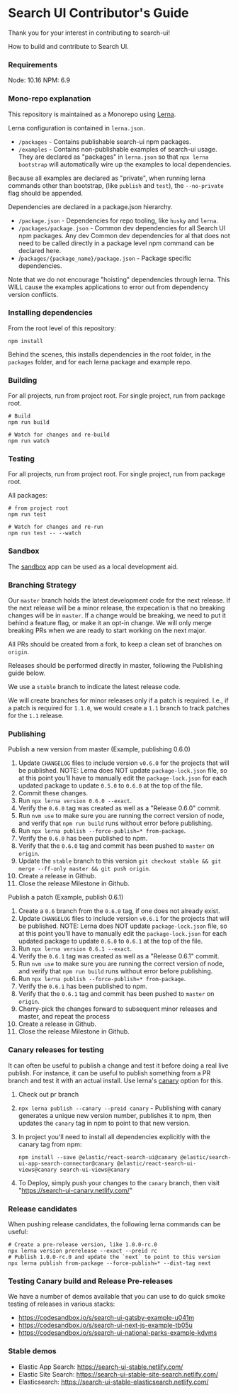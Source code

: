 # Search UI Contributor's Guide

Thank you for your interest in contributing to search-ui!

How to build and contribute to Search UI.

### Requirements

Node: 10.16
NPM: 6.9

### Mono-repo explanation

This repository is maintained as a Monorepo using [Lerna](https://github.com/lerna/lerna).

Lerna configuration is contained in `lerna.json`.

- `/packages` - Contains publishable search-ui npm packages.
- `/examples` - Contains non-publishable examples of search-ui usage. They are declared
  as "packages" in `lerna.json` so that `npx lerna bootstrap` will automatically wire up the
  examples to local dependencies.

Because all examples are declared as "private", when running lerna commands other than bootstrap, (like `publish` and `test`), the `--no-private` flag should be appended.

Dependencies are declared in a package.json hierarchy.

- `/package.json` - Dependencies for repo tooling, like `husky` and `lerna`.
- `/packages/package.json` - Common dev dependencies for all Search UI npm packages. Any dev Common dev dependencies for al that does not need to be called directly in a package level npm command
  can be declared here.
- /`packages/{package_name}/package.json` - Package specific dependencies.

Note that we do not encourage "hoisting" dependencies through lerna. This WILL
cause the examples applications to error out from dependency version conflicts.

### Installing dependencies

From the root level of this repository:

```shell
npm install
```

Behind the scenes, this installs dependencies in the root folder, in the `packages` folder, and for each lerna package and example repo.

### Building

For all projects, run from project root. For single project, run from
package root.

```shell
# Build
npm run build

# Watch for changes and re-build
npm run watch
```

### Testing

For all projects, run from project root. For single project, run from
package root.

All packages:

```shell
# from project root
npm run test

# Watch for changes and re-run
npm run test -- --watch
```

### Sandbox

The [sandbox](examples/sandbox/README.md) app can be used as a local development aid.

### Branching Strategy

Our `master` branch holds the latest development code for the next release. If the next release will be a minor release, the expecation is that no breaking changes will be in `master`. If a change would be breaking, we need to put it behind a feature flag, or make it an opt-in change. We will only merge breaking PRs when we are ready to start working on the next major.

All PRs should be created from a fork, to keep a clean set of branches on `origin`.

Releases should be performed directly in master, following the Publishing guide below.

We use a `stable` branch to indicate the latest release code.

We will create branches for minor releases only if a patch is required. I.e., if a patch is required for `1.1.0`, we would create a `1.1` branch to track patches for the `1.1` release.

### Publishing

Publish a new version from master
(Example, publishing 0.6.0)

1. Update `CHANGELOG` files to include version `v0.6.0` for the projects that will be published.
   NOTE: Lerna does NOT update `package-lock.json` file, so at this point you'll have
   to manually edit the `package-lock.json` for each updated package to update
   `0.5.0` to `0.6.0` at the top of the file.
2. Commit these changes.
3. Run `npx lerna version 0.6.0 --exact`.
4. Verify the `0.6.0` tag was created as well as a "Release 0.6.0" commit.
5. Run `nvm use` to make sure you are running the correct version of node, and verify that `npm run build` runs without error before publishing.
6. Run `npx lerna publish --force-publish=* from-package`.
7. Verify the `0.6.0` has been published to npm.
8. Verify that the `0.6.0` tag and commit has been pushed to `master` on `origin`.
9. Update the `stable` branch to this version `git checkout stable && git merge --ff-only master && git push origin`.
10. Create a release in Github.
11. Close the release Milestone in Github.

Publish a patch
(Example, publish 0.6.1)

1. Create a `0.6` branch from the `0.6.0` tag, if one does not already exist.
2. Update `CHANGELOG` files to include version `v0.6.1` for the projects that will be published.
   NOTE: Lerna does NOT update `package-lock.json` file, so at this point you'll have
   to manually edit the `package-lock.json` for each updated package to update
   `0.6.0` to `0.6.1` at the top of the file.
3. Run `npx lerna version 0.6.1 --exact`.
4. Verify the `0.6.1` tag was created as well as a "Release 0.6.1" commit.
5. Run `nvm use` to make sure you are running the correct version of node, and verify that `npm run build` runs without error before publishing.
6. Run `npx lerna publish --force-publish=* from-package`.
7. Verify the `0.6.1` has been published to npm.
8. Verify that the `0.6.1` tag and commit has been pushed to `master` on `origin`.
9. Cherry-pick the changes forward to subsequent minor releases and master, and repeat the process
10. Create a release in Github.
11. Close the release Milestone in Github.

### Canary releases for testing

It can often be useful to publish a change and test it before doing a real live publish. For instance, it can be useful to publish something from a PR branch and test it with an actual install. Use lerna's [canary](https://github.com/lerna/lerna/tree/master/commands/publish#--canary)
option for this.

1. Check out pr branch
2. `npx lerna publish --canary --preid canary` - Publishing with canary generates a unique new version number, publishes it to npm, then updates the `canary` tag in npm to point to that new version.
3. In project you'll need to install all dependencies explicitly with the canary tag from npm:

   ```
   npm install --save @elastic/react-search-ui@canary @elastic/search-ui-app-search-connector@canary @elastic/react-search-ui-views@canary search-ui-views@canary
   ```

4. To Deploy, simply push your changes to the `canary` branch, then visit "https://search-ui-canary.netlify.com/"

### Release candidates

When pushing release candidates, the following lerna commands can be useful:

```
# Create a pre-release version, like 1.0.0-rc.0
npx lerna version prerelease --exact --preid rc
# Publish 1.0.0-rc.0 and update the `next` to point to this version
npx lerna publish from-package --force-publish=* --dist-tag next
```

### Testing Canary build and Release Pre-releases

We have a number of demos available that you can use to do quick smoke testing of releases in various
stacks:

- https://codesandbox.io/s/search-ui-gatsby-example-u041m
- https://codesandbox.io/s/search-ui-next-js-example-tb05u
- https://codesandbox.io/s/search-ui-national-parks-example-kdyms

### Stable demos

- Elastic App Search: https://search-ui-stable.netlify.com/
- Elastic Site Search: https://search-ui-stable-site-search.netlify.com/
- Elasticsearch: https://search-ui-stable-elasticsearch.netlify.com/
